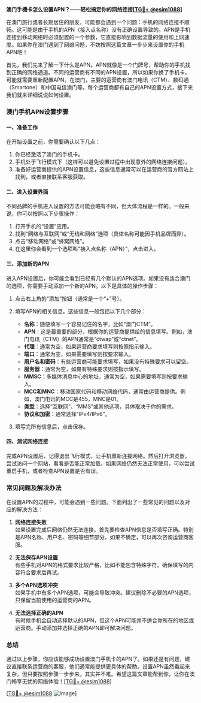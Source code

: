 **澳门手機卡怎么设置APN？——轻松搞定你的网络连接[[TG💪+ @esim1088](https://t.me/s/esim1088)]**

在澳门旅行或者长期居住的朋友，可能都会遇到一个问题：手机的网络连接不顺畅。这可能是由于手机的APN（接入点名称）没有正确设置导致的。APN是手机连接到移动网络时必须配置的一个参数，它直接影响到数据流量的使用和上网速度。如果你在澳门遇到了网络问题，不妨按照这篇文章一步步来设置你的手机APN吧！

首先，我们先来了解一下什么是APN。APN就像是一个门牌号，帮助你的手机找到正确的网络通道。不同的运营商有不同的APN设置，所以如果你换了手机卡，可能就需要重新配置APN。在澳门，主要的运营商有澳门电讯（CTM）、数码通（Smartone）和中国电信澳门等。每个运营商都有自己的APN设置方式，接下来我们就来详细说说如何设置。

### **澳门手机APN设置步骤**

#### **一、准备工作**
在开始设置之前，你需要确认以下几点：
1. 你已经激活了澳门的手机卡。
2. 手机处于飞行模式下（这样可以避免设置过程中出现意外的网络连接问题）。
3. 准备好运营商提供的APN设置信息，这些信息通常可以在运营商的官方网站上找到，或者直接联系客服获取。

#### **二、进入设置界面**
不同品牌的手机进入设置的方法可能会略有不同，但大体流程是一样的。一般来说，你可以按照以下步骤操作：

1. 打开手机的“设置”应用。
2. 找到“网络与互联网”或“无线和网络”选项（具体名称可能因手机品牌而异）。
3. 点击“移动网络”或“蜂窝网络”。
4. 在这里你会看到一个选项叫“接入点名称（APN）”，点击进入。

#### **三、添加新的APN**
进入APN设置后，你可能会看到已经有几个默认的APN选项。如果没有适合澳门的选项，你需要手动添加一个新的APN。以下是具体的操作步骤：

1. 点击右上角的“添加”按钮（通常是一个“+”号）。
2. 填写APN的相关信息。这些信息一般包括以下几个部分：
   - **名称**：随便填写一个容易记住的名字，比如“澳门CTM”。
   - **APN**：这是最重要的部分，根据你的运营商提供给的信息填写。例如，澳门电讯（CTM）的APN通常是“ctwap”或“ctnet”。
   - **代理**：通常为空，如果运营商要求填写则按照指示输入。
   - **端口**：通常为空，如果需要填写则按要求输入。
   - **用户名和密码**：有些运营商可能要求填写，如果没有特殊要求可以留空。
   - **服务器**：通常为空，如果有特殊要求则按指示填写。
   - **MMSC**：多媒体消息中心的地址，通常为空，如果需要填写则按要求输入。
   - **MCC和MNC**：移动国家代码和移动网络代码，通常由运营商提供。例如，澳门电讯的MCC是455，MNC是01。
   - **类型**：选择“互联网”、“MMS”或其他选项，具体取决于你的需求。
   - **协议和加密**：通常选择“IPv4/IPv6”。

3. 填写完所有信息后，点击保存。

#### **四、测试网络连接**
完成APN设置后，记得退出飞行模式，让手机重新连接网络。然后打开浏览器，尝试访问一个网站，看看是否能正常加载。如果网络仍然无法正常使用，可以尝试重启手机，或者检查APN设置是否有误。

### **常见问题及解决办法**

在设置APN的过程中，可能会遇到一些问题。下面列出了一些常见的问题以及对应的解决方法：

1. **网络连接失败**  
   如果设置完成后网络仍然无法连接，首先要检查APN信息是否填写正确。特别是APN名称、用户名、密码等细节部分。如果不确定，可以再次咨询运营商客服。

2. **无法保存APN设置**  
   有些手机对APN的格式要求比较严格，比如不能包含特殊字符。确保填写的内容符合要求后再试。

3. **多个APN选项冲突**  
   如果手机中有多个APN选项，可能会导致冲突。建议删除不必要的APN选项，只保留当前使用的运营商的APN。

4. **无法选择正确的APN**  
   有时候手机会自动选择默认的APN，但这个APN可能并不适合你所在的地区或运营商。手动添加并选择正确的APN即可解决问题。

### **总结**
通过以上步骤，你应该能够成功设置澳门手机卡的APN了。如果还是有问题，建议直接联系运营商的客服，他们通常能提供更具体的帮助。设置APN虽然看起来复杂，但只要按照步骤一步步来，其实并不难。希望这篇文章能帮到你，让你在澳门畅享无忧的网络体验！[[TG💪+ @esim1088](https://t.me/s/esim1088)]

[[TG💪+ @esim1088](https://t.me/s/esim1088) ![Image](https://i.postimg.cc/4NQfJmqS/Snipaste-2025-05-13-00-14-12.png)]